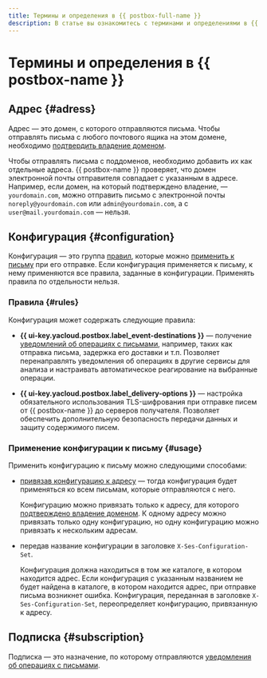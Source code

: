 ```yaml
---
title: Термины и определения в {{ postbox-full-name }}
description: В статье вы ознакомитесь с терминами и определениями в {{ postbox-name }}.
---
```


# Термины и определения в {{ postbox-name }}

## Адрес {#adress}

Адрес — это домен, с которого отправляются письма. Чтобы отправлять письма с любого почтового ящика на этом домене, необходимо [подтвердить владение доменом](../operations/check-domain.md).

Чтобы отправлять письма с поддоменов, необходимо добавить их как отдельные адреса. {{ postbox-name }} проверяет, что домен электронной почты отправителя совпадает с указанным в адресе. Например, если домен, на который подтверждено владение, — `yourdomain.com`, можно отправить письмо с электронной почты `noreply@yourdomain.com` или `admin@yourdomain.com`, а с `user@mail.yourdomain.com` — нельзя.

## Конфигурация {#configuration}

Конфигурация — это группа [правил](#rules), которые можно [применить к письму](#usage) при его отправке. Если конфигурация применяется к письму, к нему применяются все правила, заданные в конфигурации. Применять правила по отдельности нельзя.

### Правила {#rules}

Конфигурация может содержать следующие правила:

* **{{ ui-key.yacloud.postbox.label_event-destinations }}** — получение [уведомлений об операциях с письмами](notification.md), например, таких как отправка письма, задержка его доставки и т.п. Позволяет перенаправлять уведомления об операциях в другие сервисы для анализа и настраивать автоматическое реагирование на выбранные операции.

* **{{ ui-key.yacloud.postbox.label_delivery-options }}** — настройка обязательного использования TLS-шифрования при отправке писем от {{ postbox-name }} до серверов получателя. Позволяет обеспечить дополнительную безопасность передачи данных и защиту содержимого писем.

### Применение конфигурации к письму {#usage}

Применить конфигурацию к письму можно следующими способами:

* [привязав конфигурацию к адресу](../operations/bind-configuration.md) — тогда конфигурация будет применяться ко всем письмам, которые отправляются с него.

    Конфигурацию можно привязать только к адресу, для которого [подтверждено владение доменом](../operations/check-domain.md). К одному адресу можно привязать только одну конфигурацию, но одну конфигурацию можно привязать к нескольким адресам.

* передав название конфигурации в заголовке `X-Ses-Configuration-Set`.

    Конфигурация должна находиться в том же каталоге, в котором находится адрес. Если конфигурация с указанным названием не будет найдена в каталоге, в котором находится адрес, при отправке письма возникнет ошибка. Конфигурация, переданная в заголовке `X-Ses-Configuration-Set`, переопределяет конфигурацию, привязанную к адресу.

## Подписка {#subscription}

Подписка — это назначение, по которому отправляются [уведомления об операциях с письмами](notification.md).
